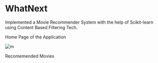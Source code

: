 # WhatNext

Implemented a Movie Recommender System with the help of Scikit-learn using Content Based Filtering Tech.

Home Page of the Application

![m](https://user-images.githubusercontent.com/72696677/142808767-c0d29a02-74ef-40cb-b8d9-f8fb00809fce.png)


Recomemended Movies

